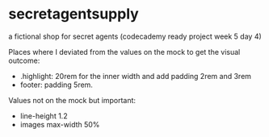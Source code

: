 # secretagentsupply
a fictional shop for secret agents (codecademy ready project week 5 day 4)

Places where I deviated from the values on the mock to get the visual outcome:
- .highlight: 20rem for the inner width and add padding 2rem and 3rem
- footer: padding 5rem.

Values not on the mock but important:
- line-height 1.2
- images max-width 50%
